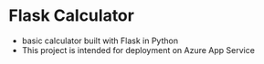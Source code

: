 # Flask Calculator

- basic calculator built with Flask in Python
- This project is intended for deployment on Azure App Service